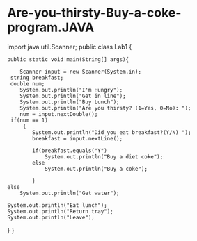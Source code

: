 # Are-you-thirsty-Buy-a-coke-program.JAVA

import java.util.Scanner;
public class Lab1 { 

    public static void main(String[] args){

        Scanner input = new Scanner(System.in);
     string breakfast;
     double num;
        System.out.println("I'm Hungry");
        System.out.println("Get in line");
        System.out.println("Buy Lunch");
        System.out.println("Are you thirsty? (1=Yes, 0=No): ");
        num = input.nextDouble();
     if(num == 1)
         {
            System.out.println("Did you eat breakfast?(Y/N) ");
            breakfast = input.nextLine();
            
            if(breakfast.equals("Y")
                System.out.println("Buy a diet coke");
            else
                System.out.println("Buy a coke");
            
            }
    else
        System.out.println("Get water");
        
    System.out.println("Eat lunch");
    System.out.println("Return tray");
    System.out.println("Leave");
}
}
